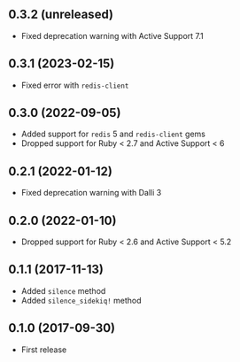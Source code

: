 ## 0.3.2 (unreleased)

- Fixed deprecation warning with Active Support 7.1

## 0.3.1 (2023-02-15)

- Fixed error with `redis-client`

## 0.3.0 (2022-09-05)

- Added support for `redis` 5 and `redis-client` gems
- Dropped support for Ruby < 2.7 and Active Support < 6

## 0.2.1 (2022-01-12)

- Fixed deprecation warning with Dalli 3

## 0.2.0 (2022-01-10)

- Dropped support for Ruby < 2.6 and Active Support < 5.2

## 0.1.1 (2017-11-13)

- Added `silence` method
- Added `silence_sidekiq!` method

## 0.1.0 (2017-09-30)

- First release

